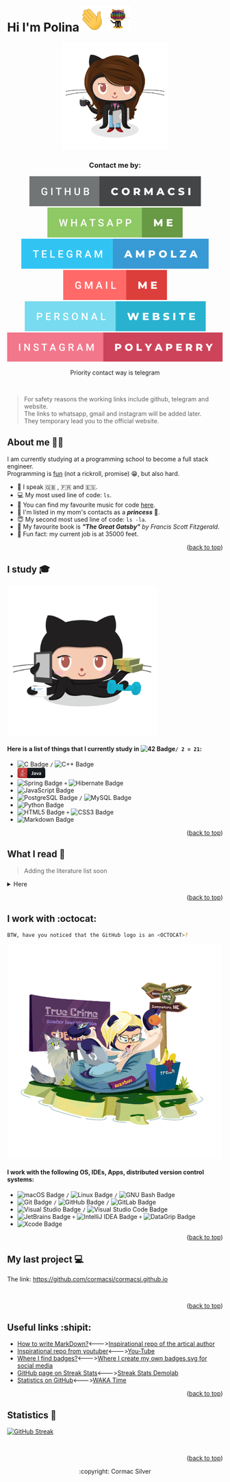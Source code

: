 <a name="readme-top"></a>

# Hi I'm Polina<img src="images/say_hi.gif" width="60px" height="60px" alt="hi"><img src="images/daftpunkcat.gif" width="60px" height="60px" alt="hi">

<div align="center">
  <a href="https://cormacsi.github.io">
    <img src="images/femalecat.png" alt="Logo" width="250" height="250">
  </a>
</div>

  <h3 align="center">Contact me by:</h3>
<div align="center">
  <a href="https://github.com/cormacsi/">
    <img src="images/github-cormacsi.svg" alt="GitHub">
  </a>
  <a href="https://web.whatsapp.com">
    <img src="images/whatsapp-me.svg" alt="WhatsApp">
  </a>
   <a href="https://t.me/ampolza">
    <img src="images/telegram-ampolza.svg" alt="Telegram">
  </a><br />
  <a href="mailto:name@email.com">
    <img src="images/gmail-me.svg" alt="Gmail">
  </a>
  <a href="http://cormacsi.github.io">
    <img src="images/personal-website.svg" alt="Website">
  </a><br />
  <a href="hhttps://www.instagram.com">
    <img src="images/instagram-polyaperry.svg" alt="Instagram">
  </a><br />
</div>
 <p align="center">Priority contact way is telegram</p><br />

>For safety reasons the working links include github, telegram and website.<br />
The links to whatsapp, gmail and instagram will be added later.<br />
They temporary lead you to the official website.

## About me :woman_technologist:

I am currently studying at a programming school to become a full stack engineer.<br />
Programming is <a href="https://gist.github.com/rxaviers/7360908">fun</a> (not a rickroll, promise) :grin:, but also hard.

- :statue_of_liberty:  I speak :gb: ,  :fr: and :es:.
- :computer:  My most used line of code: `ls`.
- :musical_score:  You can find my favourite music for code <a href="https://www.youtube.com/watch?v=jfKfPfyJRdk">here</a>.
- :princess:  I'm listed in my mom's contacts as a **_princess_** :see_no_evil:.
- :innocent:  My second most used line of code: `ls -la`.
- :book:  My favourite book is _**"The Great Gatsby"** by Francis Scott Fitzgerald_.
- :seat: Fun fact: my current job is at 35000 feet.

<p align="right">(<a href="#readme-top">back to top</a>)</p>

## I study :mortar_board:
<a href="https://github.com/cormacsi/">
  <img src="images/hubbercat.png" alt="" width="350">
</a>

#### Here is a list of things that I currently study in ![42 Badge](https://img.shields.io/badge/42-000?logo=42&logoColor=fff&style=flat)````/ 2 = 21````:

* ![C Badge](https://img.shields.io/badge/C-A8B9CC?logo=c&logoColor=fff&style=flat) `/` ![C++ Badge](https://img.shields.io/badge/C%2B%2B-00599C?logo=cplusplus&logoColor=fff&style=flat)
*  <img src="images/java_button.svg" width="65">
* ![Spring Badge](https://img.shields.io/badge/Spring-6DB33F?logo=spring&logoColor=fff&style=flat) `+` ![Hibernate Badge](https://img.shields.io/badge/Hibernate-59666C?logo=hibernate&logoColor=fff&style=flat)
* ![JavaScript Badge](https://img.shields.io/badge/JavaScript-F7DF1E?logo=javascript&logoColor=000&style=flat)
* ![PostgreSQL Badge](https://img.shields.io/badge/PostgreSQL-4169E1?logo=postgresql&logoColor=fff&style=flat) `/` ![MySQL Badge](https://img.shields.io/badge/MySQL-4479A1?logo=mysql&logoColor=fff&style=flat)
* ![Python Badge](https://img.shields.io/badge/Python-3776AB?logo=python&logoColor=fff&style=flat)
* ![HTML5 Badge](https://img.shields.io/badge/HTML5-E34F26?logo=html5&logoColor=fff&style=flat) `+` ![CSS3 Badge](https://img.shields.io/badge/CSS3-1572B6?logo=css3&logoColor=fff&style=flat)
* ![Markdown Badge](https://img.shields.io/badge/Markdown-000?logo=markdown&logoColor=fff&style=flat)

<p align="right">(<a href="#readme-top">back to top</a>)</p>

## What I read :closed_book:

> Adding the literature list soon

<details>
 <summary>
  Here
 </summary>
</details>

<p align="right">(<a href="#readme-top">back to top</a>)</p>

## I work with :octocat:

````sh
BTW, have you noticed that the GitHub logo is an <OCTOCAT>?
````

<a href="https://github.com/cormacsi/">
  <img src="images/Brennatocat.png" alt="" width="500">
</a>

#### I work with the following OS, IDEs, Apps, distributed version control systems:
    
* ![macOS Badge](https://img.shields.io/badge/macOS-000?logo=macos&logoColor=fff&style=flat) `/` ![Linux Badge](https://img.shields.io/badge/Linux-FCC624?logo=linux&logoColor=000&style=flat) `/` ![GNU Bash Badge](https://img.shields.io/badge/GNU%20Bash-4EAA25?logo=gnubash&logoColor=fff&style=flat)
* ![Git Badge](https://img.shields.io/badge/Git-F05032?logo=git&logoColor=fff&style=flat) `/` ![GitHub Badge](https://img.shields.io/badge/GitHub-181717?logo=github&logoColor=fff&style=flat) `/` ![GitLab Badge](https://img.shields.io/badge/GitLab-FC6D26?logo=gitlab&logoColor=fff&style=flat)
* ![Visual Studio Badge](https://img.shields.io/badge/Visual%20Studio-5C2D91?logo=visualstudio&logoColor=fff&style=flat) `/` ![Visual Studio Code Badge](https://img.shields.io/badge/Visual%20Studio%20Code-007ACC?logo=visualstudiocode&logoColor=fff&style=flat)
* ![JetBrains Badge](https://img.shields.io/badge/JetBrains-000?logo=jetbrains&logoColor=fff&style=flat) `+` ![IntelliJ IDEA Badge](https://img.shields.io/badge/IntelliJ%20IDEA-000?logo=intellijidea&logoColor=fff&style=flat) `+` ![DataGrip Badge](https://img.shields.io/badge/DataGrip-000?logo=datagrip&logoColor=fff&style=flat)
* ![Xcode Badge](https://img.shields.io/badge/Xcode-147EFB?logo=xcode&logoColor=fff&style=flat)

<p align="right">(<a href="#readme-top">back to top</a>)</p>

## My last project :computer:

The link: <a href="https://github.com/cormacsi/cormacsi.github.io">https://github.com/cormacsi/cormacsi.github.io</a>

<div align="center">
  <a href="https://cormacsi.github.io">
    <img src="images/NUX_Octodex.gif" alt="" width="300">
  </a>
</div>

<p align="right">(<a href="#readme-top">back to top</a>)</p>

## Useful links :shipit:

* <a href="https://www.sitepoint.com/github-profile-readme/">How to write MarkDown?</a><---><a href="https://github.com/itsZed0/itsZed0">Inspirational repo of the artical author</a>
* <a href="https://github.com/ipenywis/ipenywis">Inspirational repo from youtuber</a><---><a href="https://www.youtube.com/watch?v=OoncKvcfs0M&t=703s">You-Tube</a>
* <a href="https://badges.pages.dev">Where I find badges?<a/><---><a href="https://forthebadge.com">Where I create my own badges.svg for social media</a>
* <a href="https://github.com/DenverCoder1/github-readme-streak-stats">GitHub page on Streak Stats</a><---><a href="https://streak-stats.demolab.com">Streak Stats Demolab</a>
* <a href="https://github.com/anuraghazra/github-readme-stats">Statistics on GitHub</a><---><a href="https://wakatime.com/">WAKA Time</a>

<p align="right">(<a href="#readme-top">back to top</a>)</p>

## Statistics :100:

[![GitHub Streak](https://streak-stats.demolab.com?user=cormacsi&theme=dracula&hide_border=true&date_format=j%20M%5B%20Y%5D)](https://git.io/streak-stats)

<br />

<p align="right">(<a href="#readme-top">back to top</a>)</p>

<p align="center">:copyright: Cormac Silver</p>
